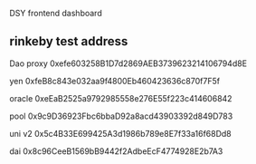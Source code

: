 DSY frontend dashboard

## rinkeby test address
Dao proxy
0xefe603258B1D7d2869AEB3739623214106794d8E

yen 
0xfeB8c843e032aa9f4800Eb460423636c870f7F5f

oracle
0xeEaB2525a9792985558e276E55f223c414606842

pool
0x9c9D36923Fbc6bbaD92a8acd43903392d849D783

uni v2
0x5c4B33E699425A3d1986b789e8E7f33a16f68Dd8

dai
0x8c96CeeB1569bB9442f2AdbeEcF4774928E2b7A3

